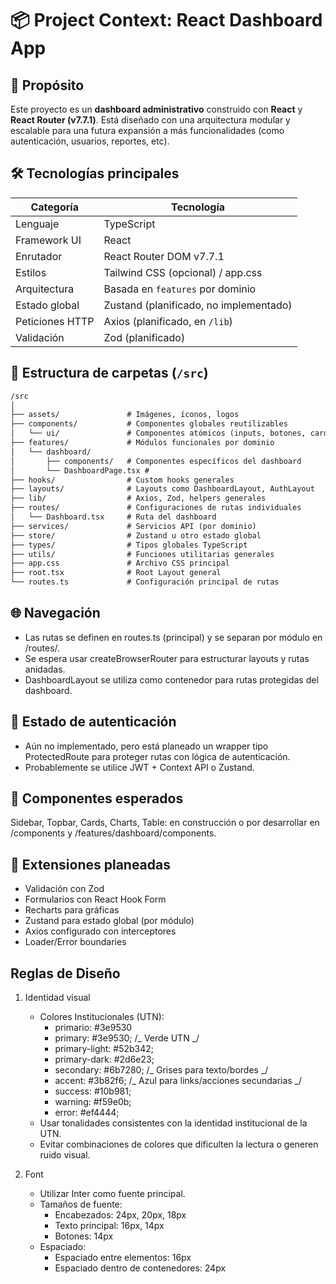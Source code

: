 # 📦 Project Context: React Dashboard App

## 🧠 Propósito

Este proyecto es un **dashboard administrativo** construido con **React** y **React Router (v7.7.1)**. Está diseñado con una arquitectura modular y escalable para una futura expansión a más funcionalidades (como autenticación, usuarios, reportes, etc).

## 🛠️ Tecnologías principales

| Categoría       | Tecnología                             |
| --------------- | -------------------------------------- |
| Lenguaje        | TypeScript                             |
| Framework UI    | React                                  |
| Enrutador       | React Router DOM v7.7.1                |
| Estilos         | Tailwind CSS (opcional) / app.css      |
| Arquitectura    | Basada en `features` por dominio       |
| Estado global   | Zustand (planificado, no implementado) |
| Peticiones HTTP | Axios (planificado, en `/lib`)         |
| Validación      | Zod (planificado)                      |

## 📁 Estructura de carpetas (`/src`)

```txt
/src
│
├── assets/               # Imágenes, íconos, logos
├── components/           # Componentes globales reutilizables
│   └── ui/               # Componentes atómicos (inputs, botones, cards)
├── features/             # Módulos funcionales por dominio
│   └── dashboard/
│       ├── components/   # Componentes específicos del dashboard
│       └── DashboardPage.tsx #
├── hooks/                # Custom hooks generales
├── layouts/              # Layouts como DashboardLayout, AuthLayout
├── lib/                  # Axios, Zod, helpers generales
├── routes/               # Configuraciones de rutas individuales
│   └── Dashboard.tsx     # Ruta del dashboard
├── services/             # Servicios API (por dominio)
├── store/                # Zustand u otro estado global
├── types/                # Tipos globales TypeScript
├── utils/                # Funciones utilitarias generales
├── app.css               # Archivo CSS principal
├── root.tsx              # Root Layout general
└── routes.ts             # Configuración principal de rutas
```

## 🌐 Navegación

- Las rutas se definen en routes.ts (principal) y se separan por módulo en /routes/.
- Se espera usar createBrowserRouter para estructurar layouts y rutas anidadas.
- DashboardLayout se utiliza como contenedor para rutas protegidas del dashboard.

## 🔐 Estado de autenticación

- Aún no implementado, pero está planeado un wrapper tipo ProtectedRoute para proteger rutas con lógica de autenticación.
- Probablemente se utilice JWT + Context API o Zustand.

## 🧱 Componentes esperados

Sidebar, Topbar, Cards, Charts, Table: en construcción o por desarrollar en /components y /features/dashboard/components.

## 🧩 Extensiones planeadas

- Validación con Zod
- Formularios con React Hook Form
- Recharts para gráficas
- Zustand para estado global (por módulo)
- Axios configurado con interceptores
- Loader/Error boundaries

## Reglas de Diseño

1. Identidad visual

   - Colores Institucionales (UTN):
     - primario: #3e9530
     - primary: #3e9530; /_ Verde UTN _/
     - primary-light: #52b342;
     - primary-dark: #2d6e23;
     - secondary: #6b7280; /_ Grises para texto/bordes _/
     - accent: #3b82f6; /_ Azul para links/acciones secundarias _/
     - success: #10b981;
     - warning: #f59e0b;
     - error: #ef4444;
   - Usar tonalidades consistentes con la identidad institucional de la UTN.
   - Evitar combinaciones de colores que dificulten la lectura o generen ruido visual.

2. Font
   - Utilizar Inter como fuente principal.
   - Tamaños de fuente:
     - Encabezados: 24px, 20px, 18px
     - Texto principal: 16px, 14px
     - Botones: 14px
   - Espaciado:
     - Espaciado entre elementos: 16px
     - Espaciado dentro de contenedores: 24px
